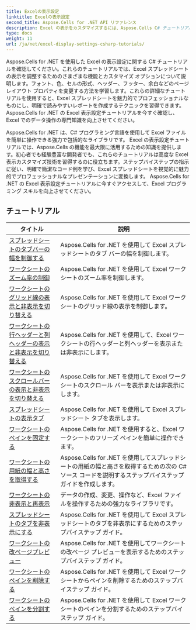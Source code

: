 ```yaml
---
title: Excelの表示設定
linktitle: Excelの表示設定
second_title: Aspose.Cells for .NET API リファレンス
description: Excel の表示をカスタマイズするには、Aspose.Cells C# チュートリアルを確認してください。フォント、色、形式を変更して、魅力的なレポートを作成します。
type: docs
weight: 11
url: /ja/net/excel-display-settings-csharp-tutorials/
---
```

Aspose.Cells for .NET を使用した Excel の表示設定に関する C# チュートリアルを確認してください。これらのチュートリアルでは、Excel スプレッドシートの表示を調整するためのさまざまな機能とカスタマイズ オプションについて説明します。フォント、色、セルの形式、ヘッダー、フッター、余白などのページ レイアウト プロパティを変更する方法を学習します。これらの詳細なチュートリアルを使用すると、Excel スプレッドシートを魅力的でプロフェッショナルなものにし、明確で読みやすいレポートを作成するテクニックを習得できます。 Aspose.Cells for .NET の Excel 表示設定チュートリアルを今すぐ確認し、Excel でのデータ操作の専門知識を向上させてください。

Aspose.Cells for .NET は、C# プログラミング言語を使用して Excel ファイルを簡単に操作できる強力で包括的なライブラリです。 Excel の表示設定チュートリアルでは、Aspose.Cells の機能を最大限に活用するための知識を提供します。初心者でも経験豊富な開発者でも、これらのチュートリアルは高度な Excel 表示カスタマイズ技術を習得するのに役立ちます。ステップバイステップの指示に従い、明確で簡潔なコード例を学び、Excel スプレッドシートを視覚的に魅力的でプロフェッショナルなプレゼンテーションに変換します。 Aspose.Cells for .NET の Excel 表示設定チュートリアルに今すぐアクセスして、Excel プログラミング スキルを向上させてください。

## チュートリアル 
| タイトル | 説明 |
| --- | --- |
| [スプレッドシートのタブバーの幅を制御する](./control-tab-bar-width-of-spreadsheet/) | Aspose.Cells for .NET を使用して Excel スプレッドシートのタブ バーの幅を制御します。 |  
| [ワークシートのズーム率の制御](./controll-zoom-factor-of-worksheet/) | Aspose.Cells for .NET を使用して Excel ワークシートのズーム率を制御します。 |  
| [ワークシートのグリッド線の表示と非表示を切り替える](./display-and-hide-gridlines-of-worksheet/) | Aspose.Cells for .NET を使用して Excel ワークシートのグリッド線の表示を制御します。 |  
| [ワークシートの行ヘッダーと列ヘッダーの表示と非表示を切り替える](./display-and-hide-row-column-headers-of-worksheet/) | Aspose.Cells for .NET を使用して、Excel ワークシートの行ヘッダーと列ヘッダーを表示または非表示にします。 |  
| [ワークシートのスクロールバーの表示と非表示を切り替える](./display-and-hide-scroll-bars-of-worksheet/) | Aspose.Cells for .NET を使用して Excel ワークシートのスクロール バーを表示または非表示にします。 |  
| [スプレッドシートの表示タブ](./display-tab-of-spreadsheet/) | Aspose.Cells for .NET を使用して Excel スプレッドシート タブを表示します。 |  
| [ワークシートのペインを固定する](./freeze-panes-of-worksheet/) | Aspose.Cells for .NET を使用すると、Excel ワークシートのフリーズ ペインを簡単に操作できます。 |  
| [ワークシートの用紙の幅と高さを取得する](./get-paper-width-and-height-of-worksheet/) | Aspose.Cells for .NET を使用してスプレッドシートの用紙の幅と高さを取得するための次の C# ソース コードを説明するステップバイステップ ガイドを作成します。 |  
| [ワークシートの非表示と再表示](./hide-and-unhide-worksheet/) | データの作成、変更、操作など、Excel ファイルを操作するための強力なライブラリです。 |  
| [スプレッドシートのタブを非表示にする](./hide-tabs-of-spreadsheet/) | Aspose.Cells for .NET を使用して Excel スプレッドシートのタブを非表示にするためのステップバイステップ ガイド。 |  
| [ワークシートの改ページプレビュー](./page-break-preview-of-worksheet/) | Aspose.Cells for .NET を使用してワークシートの改ページ プレビューを表示するためのステップバイステップ ガイド。 |  
| [ワークシートのペインを削除する](./remove-panes-of-worksheet/) | Aspose.Cells for .NET を使用して Excel ワークシートからペインを削除するためのステップバイステップ ガイド。 |  
| [ワークシートのペインを分割する](./split-panes-of-worksheet/) | Aspose.Cells for .NET を使用して Excel ワークシートのペインを分割するためのステップバイステップ ガイド。 |  